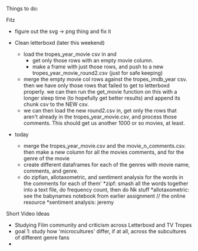 Things to do:

Fitz
* figure out the svg -> png thing and fix it

* Clean letterboxd (later this weekend)
    * load the tropes_year_movie csv in and 
        * get only those rows with an empty movie column. 
        * make a frame with just those rows, and push to a new tropes_year_movie_round2.csv (just for safe keeping)
    * merge the empty movie col rows against the tropes_imdb_year csv. then we have only those rows that failed to get to letterboxd properly. we can then run the get_movie function on this with a longer sleep time (to hopefully get better results) and append its chunk csv to the NEW csv.
    * we can then load the new round2.csv in, get only the rows that aren't already in the tropes_year_movie.csv, and process those comments. This should get us another 1000 or so movies, at least. 

* today 
    * merge the tropes_year_movie.csv and the movie_n_comments.csv. then make a new column for all the movies comments, and for the genre of the movie 
    * create different dataframes for each of the genres with movie name, comments, and genre.
    * do zipfian, allotaxometric, and sentiment analysis for the words in the comments for each of them'
        *zipf: smash all the words together into a text file, do frequency count, then do Nk stuff
        *allotaxometric: see the babynames notebook from earlier assignment // the online resource
        *sentiment analysis: jeremy


Short Video Ideas
- Studying Film community and criticism across Letterboxd and TV Tropes
- goal 1: study how 'microcultures' differ, if at all, across the subcultures of different genre fans
- 